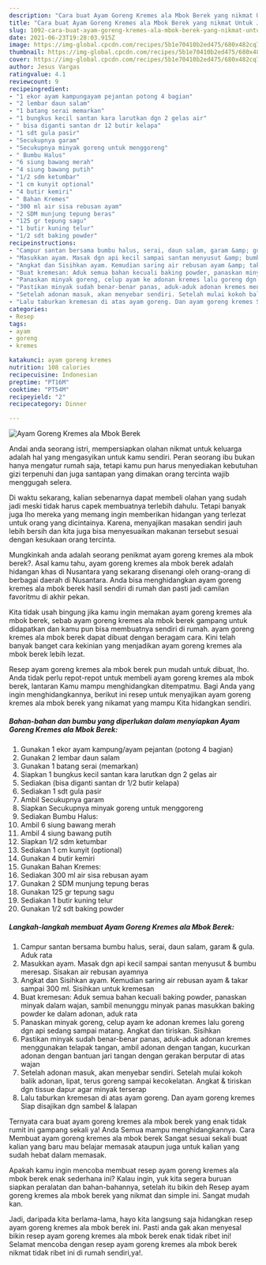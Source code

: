 ```yaml
---
description: "Cara buat Ayam Goreng Kremes ala Mbok Berek yang nikmat Untuk Jualan"
title: "Cara buat Ayam Goreng Kremes ala Mbok Berek yang nikmat Untuk Jualan"
slug: 1092-cara-buat-ayam-goreng-kremes-ala-mbok-berek-yang-nikmat-untuk-jualan
date: 2021-06-23T19:28:03.915Z
image: https://img-global.cpcdn.com/recipes/5b1e70410b2ed475/680x482cq70/ayam-goreng-kremes-ala-mbok-berek-foto-resep-utama.jpg
thumbnail: https://img-global.cpcdn.com/recipes/5b1e70410b2ed475/680x482cq70/ayam-goreng-kremes-ala-mbok-berek-foto-resep-utama.jpg
cover: https://img-global.cpcdn.com/recipes/5b1e70410b2ed475/680x482cq70/ayam-goreng-kremes-ala-mbok-berek-foto-resep-utama.jpg
author: Jesus Vargas
ratingvalue: 4.1
reviewcount: 9
recipeingredient:
- "1 ekor ayam kampungayam pejantan potong 4 bagian"
- "2 lembar daun salam"
- "1 batang serai memarkan"
- "1 bungkus kecil santan kara larutkan dgn 2 gelas air"
- " bisa diganti santan dr 12 butir kelapa"
- "1 sdt gula pasir"
- "Secukupnya garam"
- "Secukupnya minyak goreng untuk menggoreng"
- " Bumbu Halus"
- "6 siung bawang merah"
- "4 siung bawang putih"
- "1/2 sdm ketumbar"
- "1 cm kunyit optional"
- "4 butir kemiri"
- " Bahan Kremes"
- "300 ml air sisa rebusan ayam"
- "2 SDM munjung tepung beras"
- "125 gr tepung sagu"
- "1 butir kuning telur"
- "1/2 sdt baking powder"
recipeinstructions:
- "Campur santan bersama bumbu halus, serai, daun salam, garam &amp; gula. Aduk rata"
- "Masukkan ayam. Masak dgn api kecil sampai santan menyusut &amp; bumbu meresap. Sisakan air rebusan ayamnya"
- "Angkat dan Sisihkan ayam. Kemudian saring air rebusan ayam &amp; takar sampai 300 ml. Sisihkan untuk kremesan"
- "Buat kremesan: Aduk semua bahan kecuali baking powder, panaskan minyak dalam wajan, sambil menunggu minyak panas masukkan baking powder ke dalam adonan, aduk rata"
- "Panaskan minyak goreng, celup ayam ke adonan kremes lalu goreng dgn api sedang sampai matang. Angkat dan tiriskan. Sisihkan"
- "Pastikan minyak sudah benar-benar panas, aduk-aduk adonan kremes menggunakan telapak tangan, ambil adonan dengan tangan, kucurkan adonan dengan bantuan jari tangan dengan gerakan berputar di atas wajan"
- "Setelah adonan masuk, akan menyebar sendiri. Setelah mulai kokoh balik adonan, lipat, terus goreng sampai kecokelatan. Angkat &amp; tiriskan dgn tissue dapur agar minyak terserap"
- "Lalu taburkan kremesan di atas ayam goreng. Dan ayam goreng kremes Siap disajikan dgn sambel &amp; lalapan"
categories:
- Resep
tags:
- ayam
- goreng
- kremes

katakunci: ayam goreng kremes 
nutrition: 108 calories
recipecuisine: Indonesian
preptime: "PT16M"
cooktime: "PT54M"
recipeyield: "2"
recipecategory: Dinner

---
```



![Ayam Goreng Kremes ala Mbok Berek](https://img-global.cpcdn.com/recipes/5b1e70410b2ed475/680x482cq70/ayam-goreng-kremes-ala-mbok-berek-foto-resep-utama.jpg)

Andai anda seorang istri, mempersiapkan olahan nikmat untuk keluarga adalah hal yang mengasyikan untuk kamu sendiri. Peran seorang ibu bukan hanya mengatur rumah saja, tetapi kamu pun harus menyediakan kebutuhan gizi terpenuhi dan juga santapan yang dimakan orang tercinta wajib menggugah selera.

Di waktu  sekarang, kalian sebenarnya dapat membeli olahan yang sudah jadi meski tidak harus capek membuatnya terlebih dahulu. Tetapi banyak juga lho mereka yang memang ingin memberikan hidangan yang terlezat untuk orang yang dicintainya. Karena, menyajikan masakan sendiri jauh lebih bersih dan kita juga bisa menyesuaikan makanan tersebut sesuai dengan kesukaan orang tercinta. 



Mungkinkah anda adalah seorang penikmat ayam goreng kremes ala mbok berek?. Asal kamu tahu, ayam goreng kremes ala mbok berek adalah hidangan khas di Nusantara yang sekarang disenangi oleh orang-orang di berbagai daerah di Nusantara. Anda bisa menghidangkan ayam goreng kremes ala mbok berek hasil sendiri di rumah dan pasti jadi camilan favoritmu di akhir pekan.

Kita tidak usah bingung jika kamu ingin memakan ayam goreng kremes ala mbok berek, sebab ayam goreng kremes ala mbok berek gampang untuk didapatkan dan kamu pun bisa membuatnya sendiri di rumah. ayam goreng kremes ala mbok berek dapat dibuat dengan beragam cara. Kini telah banyak banget cara kekinian yang menjadikan ayam goreng kremes ala mbok berek lebih lezat.

Resep ayam goreng kremes ala mbok berek pun mudah untuk dibuat, lho. Anda tidak perlu repot-repot untuk membeli ayam goreng kremes ala mbok berek, lantaran Kamu mampu menghidangkan ditempatmu. Bagi Anda yang ingin menghidangkannya, berikut ini resep untuk menyajikan ayam goreng kremes ala mbok berek yang nikamat yang mampu Kita hidangkan sendiri.

<!--inarticleads1-->

##### Bahan-bahan dan bumbu yang diperlukan dalam menyiapkan Ayam Goreng Kremes ala Mbok Berek:

1. Gunakan 1 ekor ayam kampung/ayam pejantan (potong 4 bagian)
1. Gunakan 2 lembar daun salam
1. Gunakan 1 batang serai (memarkan)
1. Siapkan 1 bungkus kecil santan kara larutkan dgn 2 gelas air
1. Sediakan  (bisa diganti santan dr 1/2 butir kelapa)
1. Sediakan 1 sdt gula pasir
1. Ambil Secukupnya garam
1. Siapkan Secukupnya minyak goreng untuk menggoreng
1. Sediakan  Bumbu Halus:
1. Ambil 6 siung bawang merah
1. Ambil 4 siung bawang putih
1. Siapkan 1/2 sdm ketumbar
1. Sediakan 1 cm kunyit (optional)
1. Gunakan 4 butir kemiri
1. Gunakan  Bahan Kremes:
1. Sediakan 300 ml air sisa rebusan ayam
1. Gunakan 2 SDM munjung tepung beras
1. Gunakan 125 gr tepung sagu
1. Sediakan 1 butir kuning telur
1. Gunakan 1/2 sdt baking powder




<!--inarticleads2-->

##### Langkah-langkah membuat Ayam Goreng Kremes ala Mbok Berek:

1. Campur santan bersama bumbu halus, serai, daun salam, garam &amp; gula. Aduk rata
1. Masukkan ayam. Masak dgn api kecil sampai santan menyusut &amp; bumbu meresap. Sisakan air rebusan ayamnya
1. Angkat dan Sisihkan ayam. Kemudian saring air rebusan ayam &amp; takar sampai 300 ml. Sisihkan untuk kremesan
1. Buat kremesan: Aduk semua bahan kecuali baking powder, panaskan minyak dalam wajan, sambil menunggu minyak panas masukkan baking powder ke dalam adonan, aduk rata
1. Panaskan minyak goreng, celup ayam ke adonan kremes lalu goreng dgn api sedang sampai matang. Angkat dan tiriskan. Sisihkan
1. Pastikan minyak sudah benar-benar panas, aduk-aduk adonan kremes menggunakan telapak tangan, ambil adonan dengan tangan, kucurkan adonan dengan bantuan jari tangan dengan gerakan berputar di atas wajan
1. Setelah adonan masuk, akan menyebar sendiri. Setelah mulai kokoh balik adonan, lipat, terus goreng sampai kecokelatan. Angkat &amp; tiriskan dgn tissue dapur agar minyak terserap
1. Lalu taburkan kremesan di atas ayam goreng. Dan ayam goreng kremes Siap disajikan dgn sambel &amp; lalapan




Ternyata cara buat ayam goreng kremes ala mbok berek yang enak tidak rumit ini gampang sekali ya! Anda Semua mampu menghidangkannya. Cara Membuat ayam goreng kremes ala mbok berek Sangat sesuai sekali buat kalian yang baru mau belajar memasak ataupun juga untuk kalian yang sudah hebat dalam memasak.

Apakah kamu ingin mencoba membuat resep ayam goreng kremes ala mbok berek enak sederhana ini? Kalau ingin, yuk kita segera buruan siapkan peralatan dan bahan-bahannya, setelah itu bikin deh Resep ayam goreng kremes ala mbok berek yang nikmat dan simple ini. Sangat mudah kan. 

Jadi, daripada kita berlama-lama, hayo kita langsung saja hidangkan resep ayam goreng kremes ala mbok berek ini. Pasti anda gak akan menyesal bikin resep ayam goreng kremes ala mbok berek enak tidak ribet ini! Selamat mencoba dengan resep ayam goreng kremes ala mbok berek nikmat tidak ribet ini di rumah sendiri,ya!.

